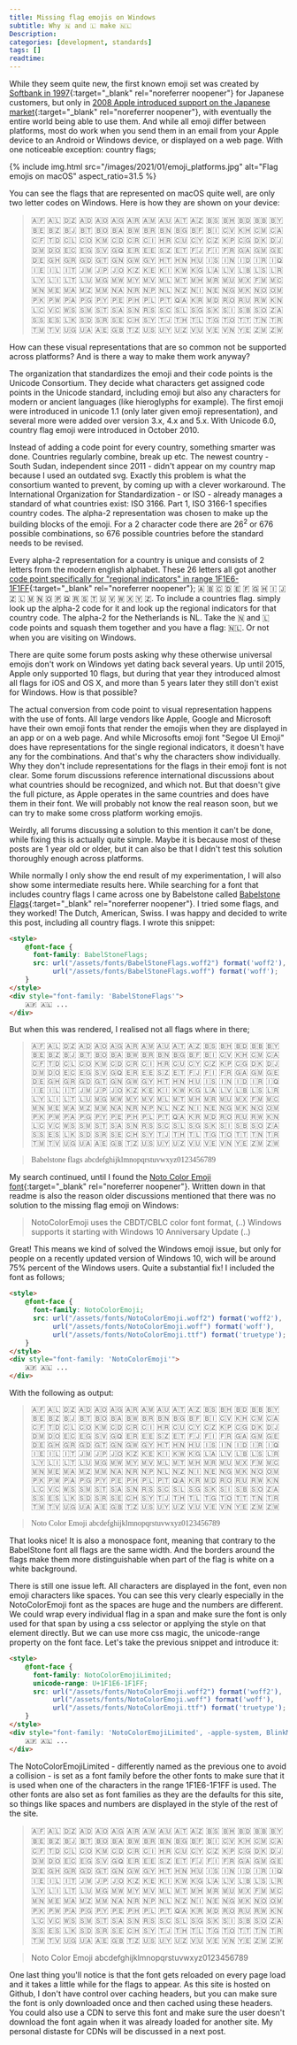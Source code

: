 ```yaml
---
title: Missing flag emojis on Windows
subtitle: Why 🇳 and 🇱 make 🇳🇱
Description:
categories: [development, standards]
tags: []
readtime:
---
```


While they seem quite new, the first known emoji set was created by [Softbank in 1997](https://emojipedia.org/softbank/1997/){:target="_blank" rel="noreferrer noopener"} for Japanese customers, but only in [2008 Apple introduced support on the Japanese market](https://web.archive.org/web/20090703152413/http://support.apple.com/kb/TS2404){:target="_blank" rel="noreferrer noopener"}, with eventually the entire world being able to use them. And while all emoji differ between platforms, most do work when you send them in an email from your Apple device to an Android or Windows device, or displayed on a web page. With one noticeable exception: country flags;

{% include img.html src="/images/2021/01/emoji_platforms.jpg" alt="Flag emojis on macOS" aspect_ratio=31.5 %}

You can see the flags that are represented on macOS quite well, are only two letter codes on Windows. Here is how they are shown on your device:

> 🇦🇫 🇦🇱 🇩🇿 🇦🇩 🇦🇴 🇦🇬 🇦🇷 🇦🇲 🇦🇺 🇦🇹 🇦🇿 🇧🇸 🇧🇭 🇧🇩 🇧🇧 🇧🇾 🇧🇪 🇧🇿 🇧🇯 🇧🇹 🇧🇴 🇧🇦 🇧🇼 🇧🇷 🇧🇳 🇧🇬 🇧🇫 🇧🇮 🇨🇻 🇰🇭 🇨🇲 🇨🇦 🇨🇫 🇹🇩 🇨🇱 🇨🇴 🇰🇲 🇨🇩 🇨🇷 🇨🇮 🇭🇷 🇨🇺 🇨🇾 🇨🇿 🇰🇵 🇨🇬 🇩🇰 🇩🇯 🇩🇲 🇩🇴 🇪🇨 🇪🇬 🇸🇻 🇬🇶 🇪🇷 🇪🇪 🇸🇿 🇪🇹 🇫🇯 🇫🇮 🇫🇷 🇬🇦 🇬🇲 🇬🇪 🇩🇪 🇬🇭 🇬🇷 🇬🇩 🇬🇹 🇬🇳 🇬🇼 🇬🇾 🇭🇹 🇭🇳 🇭🇺 🇮🇸 🇮🇳 🇮🇩 🇮🇷 🇮🇶 🇮🇪 🇮🇱 🇮🇹 🇯🇲 🇯🇵 🇯🇴 🇰🇿 🇰🇪 🇰🇮 🇰🇼 🇰🇬 🇱🇦 🇱🇻 🇱🇧 🇱🇸 🇱🇷 🇱🇾 🇱🇮 🇱🇹 🇱🇺 🇲🇬 🇲🇼 🇲🇾 🇲🇻 🇲🇱 🇲🇹 🇲🇭 🇲🇷 🇲🇺 🇲🇽 🇫🇲 🇲🇨 🇲🇳 🇲🇪 🇲🇦 🇲🇿 🇲🇲 🇳🇦 🇳🇷 🇳🇵 🇳🇱 🇳🇿 🇳🇮 🇳🇪 🇳🇬 🇲🇰 🇳🇴 🇴🇲 🇵🇰 🇵🇼 🇵🇦 🇵🇬 🇵🇾 🇵🇪 🇵🇭 🇵🇱 🇵🇹 🇶🇦 🇰🇷 🇲🇩 🇷🇴 🇷🇺 🇷🇼 🇰🇳 🇱🇨 🇻🇨 🇼🇸 🇸🇲 🇸🇹 🇸🇦 🇸🇳 🇷🇸 🇸🇨 🇸🇱 🇸🇬 🇸🇰 🇸🇮 🇸🇧 🇸🇴 🇿🇦 🇸🇸 🇪🇸 🇱🇰 🇸🇩 🇸🇷 🇸🇪 🇨🇭 🇸🇾 🇹🇯 🇹🇭 🇹🇱 🇹🇬 🇹🇴 🇹🇹 🇹🇳 🇹🇷 🇹🇲 🇹🇻 🇺🇬 🇺🇦 🇦🇪 🇬🇧 🇹🇿 🇺🇸 🇺🇾 🇺🇿 🇻🇺 🇻🇪 🇻🇳 🇾🇪 🇿🇲 🇿🇼

How can these visual representations that are so common not be supported across platforms? And is there a way to make them work anyway?

The organization that standardizes the emoji and their code points is the Unicode Consortium. They decide what characters get assigned code points in the Unicode standard, including emoji but also any characters for modern or ancient languages (like hieroglyphs for example). The first emoji were introduced in unicode 1.1 (only later given emoji representation), and several more were added over version 3.x, 4.x and 5.x. With Unicode 6.0, country flag emoji were introduced in October 2010.

Instead of adding a code point for every country, something smarter was done. Countries regularly combine, break up etc. The newest country - South Sudan, independent since 2011 - didn't appear on my country map because I used an outdated svg. Exactly this problem is what the consortium wanted to prevent, by coming up with a clever workaround. The International Organization for Standardization - or ISO - already manages a standard of what countries exist: ISO 3166. Part 1, ISO 3166-1 specifies country codes. The alpha-2 representation was chosen to make up the building blocks of the emoji. For a 2 character code there are 26<sup>2</sup> or 676 possible combinations, so 676 possible countries before the standard needs to be revised.

Every alpha-2 representation for a country is unique and consists of 2 letters from the modern english alphabet. These 26 letters all got another [code point specifically for "regional indicators" in range 1F1E6-1F1FF](https://www.unicode.org/charts/PDF/U1F100.pdf){:target="_blank" rel="noreferrer noopener"}; 🇦 🇧 🇨 🇩 🇪 🇫 🇬 🇭 🇮 🇯 🇿 🇱 🇲 🇳 🇴 🇵 🇶 🇷 🇸 🇹 🇺 🇻 🇼 🇽 🇾 🇿. To include a countries flag. simply look up the alpha-2 code for it and look up the regional indicators for that country code. The alpha-2 for the Netherlands is NL. Take the 🇳 and 🇱 code points and squash them together and you have a flag: 🇳🇱. Or not when you are visiting on Windows.

There are quite some forum posts asking why these otherwise universal emojis don't work on Windows yet dating back several years. Up until 2015, Apple only supported 10 flags, but during that year they introduced almost all flags for iOS and OS X, and more than 5 years later they still don't exist for Windows. How is that possible?

The actual conversion from code point to visual representation happens with the use of fonts. All large vendors like Apple, Google and Microsoft have their own emoji fonts that render the emojis when they are displayed in an app or on a web page. And while Microsofts emoji font "Segoe UI Emoji" does have representations for the single regional indicators, it doesn't have any for the combinations. And that's why the characters show individually. Why they don't include representations for the flags in their emoji font is not clear. Some forum discussions reference international discussions about what countries should be recognized, and which not. But that doesn't give the full picture, as Apple operates in the same countries and does have them in their font. We will probably not know the real reason soon, but we can try to make some cross platform working emojis.

Weirdly, all forums discussing a solution to this mention it can't be done, while fixing this is actually quite simple. Maybe it is because most of these posts are 1 year old or older, but it can also be that I didn't test this solution thoroughly enough across platforms. 

While normally I only show the end result of my experimentation, I will also show some intermediate results here. While searching for a font that includes country flags I came across one by Babelstone called [Babelstone Flags](https://www.babelstone.co.uk/Fonts/Flags.html){:target="_blank" rel="noreferrer noopener"}. I tried some flags, and they worked! The Dutch, American, Swiss. I was happy and decided to write this post, including all country flags. I wrote this snippet:

```html
<style>
    @font-face {
      font-family: BabelStoneFlags;
      src: url("/assets/fonts/BabelStoneFlags.woff2") format('woff2'),
           url("/assets/fonts/BabelStoneFlags.woff") format('woff');
    }
</style>
<div style="font-family: 'BabelStoneFlags'">
    🇦🇫 🇦🇱 ...
</div>
```

But when this was rendered, I realised not all flags where in there;

<style>
    @font-face {
      font-family: BabelStoneFlags;
      src: url("/assets/fonts/BabelStoneFlags.woff2") format('woff2'),
           url("/assets/fonts/BabelStoneFlags.woff") format('woff');
    }
</style>
<div style="font-family: 'BabelStoneFlags'">
    <blockquote>
        🇦🇫 🇦🇱 🇩🇿 🇦🇩 🇦🇴 🇦🇬 🇦🇷 🇦🇲 🇦🇺 🇦🇹 🇦🇿 🇧🇸 🇧🇭 🇧🇩 🇧🇧 🇧🇾 🇧🇪 🇧🇿 🇧🇯 🇧🇹 🇧🇴 🇧🇦 🇧🇼 🇧🇷 🇧🇳 🇧🇬 🇧🇫 🇧🇮 🇨🇻 🇰🇭 🇨🇲 🇨🇦 🇨🇫 🇹🇩 🇨🇱 🇨🇴 🇰🇲 🇨🇩 🇨🇷 🇨🇮 🇭🇷 🇨🇺 🇨🇾 🇨🇿 🇰🇵 🇨🇬 🇩🇰 🇩🇯 🇩🇲 🇩🇴 🇪🇨 🇪🇬 🇸🇻 🇬🇶 🇪🇷 🇪🇪 🇸🇿 🇪🇹 🇫🇯 🇫🇮 🇫🇷 🇬🇦 🇬🇲 🇬🇪 🇩🇪 🇬🇭 🇬🇷 🇬🇩 🇬🇹 🇬🇳 🇬🇼 🇬🇾 🇭🇹 🇭🇳 🇭🇺 🇮🇸 🇮🇳 🇮🇩 🇮🇷 🇮🇶 🇮🇪 🇮🇱 🇮🇹 🇯🇲 🇯🇵 🇯🇴 🇰🇿 🇰🇪 🇰🇮 🇰🇼 🇰🇬 🇱🇦 🇱🇻 🇱🇧 🇱🇸 🇱🇷 🇱🇾 🇱🇮 🇱🇹 🇱🇺 🇲🇬 🇲🇼 🇲🇾 🇲🇻 🇲🇱 🇲🇹 🇲🇭 🇲🇷 🇲🇺 🇲🇽 🇫🇲 🇲🇨 🇲🇳 🇲🇪 🇲🇦 🇲🇿 🇲🇲 🇳🇦 🇳🇷 🇳🇵 🇳🇱 🇳🇿 🇳🇮 🇳🇪 🇳🇬 🇲🇰 🇳🇴 🇴🇲 🇵🇰 🇵🇼 🇵🇦 🇵🇬 🇵🇾 🇵🇪 🇵🇭 🇵🇱 🇵🇹 🇶🇦 🇰🇷 🇲🇩 🇷🇴 🇷🇺 🇷🇼 🇰🇳 🇱🇨 🇻🇨 🇼🇸 🇸🇲 🇸🇹 🇸🇦 🇸🇳 🇷🇸 🇸🇨 🇸🇱 🇸🇬 🇸🇰 🇸🇮 🇸🇧 🇸🇴 🇿🇦 🇸🇸 🇪🇸 🇱🇰 🇸🇩 🇸🇷 🇸🇪 🇨🇭 🇸🇾 🇹🇯 🇹🇭 🇹🇱 🇹🇬 🇹🇴 🇹🇹 🇹🇳 🇹🇷 🇹🇲 🇹🇻 🇺🇬 🇺🇦 🇦🇪 🇬🇧 🇹🇿 🇺🇸 🇺🇾 🇺🇿 🇻🇺 🇻🇪 🇻🇳 🇾🇪 🇿🇲 🇿🇼
    </blockquote>
    <blockquote>
        Babelstone flags abcdefghijklmnopqrstuvwxyz0123456789
    </blockquote>
</div>

My search continued, until I found the [Noto Color Emoji font](https://github.com/googlefonts/noto-emoji){:target="_blank" rel="noreferrer noopener"}. Written down in that readme is also the reason older discussions mentioned that there was no solution to the missing flag emoji on Windows: 

> NotoColorEmoji uses the CBDT/CBLC color font format, (..) Windows supports it starting with Windows 10 Anniversary Update (..)

Great! This means we kind of solved the Windows emoji issue, but only for people on a recently updated version of Windows 10, wich will be around 75% percent of the Windows users. Quite a substantial fix! I included the font as follows;

```html
<style>
    @font-face {
      font-family: NotoColorEmoji;
      src: url("/assets/fonts/NotoColorEmoji.woff2") format('woff2'),
           url("/assets/fonts/NotoColorEmoji.woff") format('woff'),
           url("/assets/fonts/NotoColorEmoji.ttf") format('truetype');
    }
</style>
<div style="font-family: 'NotoColorEmoji'">
    🇦🇫 🇦🇱 ...
</div>
```

With the following as output:

<style>
    @font-face {
      font-family: NotoColorEmoji;
      src: url("/assets/fonts/NotoColorEmoji.woff2") format('woff2'),
           url("/assets/fonts/NotoColorEmoji.woff") format('woff'),
           url("/assets/fonts/NotoColorEmoji.ttf") format('truetype');
    }
</style>
<div style="font-family: 'NotoColorEmoji'">
    <blockquote>
        🇦🇫 🇦🇱 🇩🇿 🇦🇩 🇦🇴 🇦🇬 🇦🇷 🇦🇲 🇦🇺 🇦🇹 🇦🇿 🇧🇸 🇧🇭 🇧🇩 🇧🇧 🇧🇾 🇧🇪 🇧🇿 🇧🇯 🇧🇹 🇧🇴 🇧🇦 🇧🇼 🇧🇷 🇧🇳 🇧🇬 🇧🇫 🇧🇮 🇨🇻 🇰🇭 🇨🇲 🇨🇦 🇨🇫 🇹🇩 🇨🇱 🇨🇴 🇰🇲 🇨🇩 🇨🇷 🇨🇮 🇭🇷 🇨🇺 🇨🇾 🇨🇿 🇰🇵 🇨🇬 🇩🇰 🇩🇯 🇩🇲 🇩🇴 🇪🇨 🇪🇬 🇸🇻 🇬🇶 🇪🇷 🇪🇪 🇸🇿 🇪🇹 🇫🇯 🇫🇮 🇫🇷 🇬🇦 🇬🇲 🇬🇪 🇩🇪 🇬🇭 🇬🇷 🇬🇩 🇬🇹 🇬🇳 🇬🇼 🇬🇾 🇭🇹 🇭🇳 🇭🇺 🇮🇸 🇮🇳 🇮🇩 🇮🇷 🇮🇶 🇮🇪 🇮🇱 🇮🇹 🇯🇲 🇯🇵 🇯🇴 🇰🇿 🇰🇪 🇰🇮 🇰🇼 🇰🇬 🇱🇦 🇱🇻 🇱🇧 🇱🇸 🇱🇷 🇱🇾 🇱🇮 🇱🇹 🇱🇺 🇲🇬 🇲🇼 🇲🇾 🇲🇻 🇲🇱 🇲🇹 🇲🇭 🇲🇷 🇲🇺 🇲🇽 🇫🇲 🇲🇨 🇲🇳 🇲🇪 🇲🇦 🇲🇿 🇲🇲 🇳🇦 🇳🇷 🇳🇵 🇳🇱 🇳🇿 🇳🇮 🇳🇪 🇳🇬 🇲🇰 🇳🇴 🇴🇲 🇵🇰 🇵🇼 🇵🇦 🇵🇬 🇵🇾 🇵🇪 🇵🇭 🇵🇱 🇵🇹 🇶🇦 🇰🇷 🇲🇩 🇷🇴 🇷🇺 🇷🇼 🇰🇳 🇱🇨 🇻🇨 🇼🇸 🇸🇲 🇸🇹 🇸🇦 🇸🇳 🇷🇸 🇸🇨 🇸🇱 🇸🇬 🇸🇰 🇸🇮 🇸🇧 🇸🇴 🇿🇦 🇸🇸 🇪🇸 🇱🇰 🇸🇩 🇸🇷 🇸🇪 🇨🇭 🇸🇾 🇹🇯 🇹🇭 🇹🇱 🇹🇬 🇹🇴 🇹🇹 🇹🇳 🇹🇷 🇹🇲 🇹🇻 🇺🇬 🇺🇦 🇦🇪 🇬🇧 🇹🇿 🇺🇸 🇺🇾 🇺🇿 🇻🇺 🇻🇪 🇻🇳 🇾🇪 🇿🇲 🇿🇼
    </blockquote>
    <blockquote>
        Noto Color Emoji abcdefghijklmnopqrstuvwxyz0123456789
    </blockquote>
</div>

That looks nice! It is also a monospace font, meaning that contrary to the BabelStone font all flags are the same width. And the borders around the flags make them more distinguishable when part of the flag is white on a white background.

There is still one issue left. All characters are displayed in the font, even non emoji characters like spaces. You can see this very clearly especially in the NotoColorEmoji font as the spaces are huge and the numbers are different. We could wrap every individual flag in a span and make sure the font is only used for that span by using a css selector or applying the style on that element directly. But we can use more css magic, the unicode-range property on the font face. Let's take the previous snippet and introduce it:

```html
<style>
    @font-face {
      font-family: NotoColorEmojiLimited;
      unicode-range: U+1F1E6-1F1FF;
      src: url("/assets/fonts/NotoColorEmoji.woff2") format('woff2'),
           url("/assets/fonts/NotoColorEmoji.woff") format('woff'),
           url("/assets/fonts/NotoColorEmoji.ttf") format('truetype');
    }
</style>
<div style="font-family: 'NotoColorEmojiLimited', -apple-system, BlinkMacSystemFont, 'Segoe UI', Roboto, Helvetica, Arial, sans-serif, 'Apple Color Emoji', 'Segoe UI Emoji', 'Segoe UI Symbol'">
    🇦🇫 🇦🇱 ...
</div>
```

The NotoColorEmojiLimited - differently named as the previous one to avoid a collision - is set as a font family before the other fonts to make sure that it is used when one of the characters in the range 1F1E6-1F1FF is used. The other fonts are also set as font families as they are the defaults for this site, so things like spaces and numbers are displayed in the style of the rest of the site. 


<style>
    @font-face {
      font-family: NotoColorEmojiLimited;
      unicode-range: U+1F1E6-1F1FF;
      src: url("/assets/fonts/NotoColorEmoji.woff2") format('woff2'),
           url("/assets/fonts/NotoColorEmoji.woff") format('woff'),
           url("/assets/fonts/NotoColorEmoji.ttf") format('truetype');
    }
</style>
<div style="font-family: 'NotoColorEmojiLimited', -apple-system, BlinkMacSystemFont, 'Segoe UI', Roboto, Helvetica, Arial, sans-serif, 'Apple Color Emoji', 'Segoe UI Emoji', 'Segoe UI Symbol'">
    <blockquote>
        🇦🇫 🇦🇱 🇩🇿 🇦🇩 🇦🇴 🇦🇬 🇦🇷 🇦🇲 🇦🇺 🇦🇹 🇦🇿 🇧🇸 🇧🇭 🇧🇩 🇧🇧 🇧🇾 🇧🇪 🇧🇿 🇧🇯 🇧🇹 🇧🇴 🇧🇦 🇧🇼 🇧🇷 🇧🇳 🇧🇬 🇧🇫 🇧🇮 🇨🇻 🇰🇭 🇨🇲 🇨🇦 🇨🇫 🇹🇩 🇨🇱 🇨🇴 🇰🇲 🇨🇩 🇨🇷 🇨🇮 🇭🇷 🇨🇺 🇨🇾 🇨🇿 🇰🇵 🇨🇬 🇩🇰 🇩🇯 🇩🇲 🇩🇴 🇪🇨 🇪🇬 🇸🇻 🇬🇶 🇪🇷 🇪🇪 🇸🇿 🇪🇹 🇫🇯 🇫🇮 🇫🇷 🇬🇦 🇬🇲 🇬🇪 🇩🇪 🇬🇭 🇬🇷 🇬🇩 🇬🇹 🇬🇳 🇬🇼 🇬🇾 🇭🇹 🇭🇳 🇭🇺 🇮🇸 🇮🇳 🇮🇩 🇮🇷 🇮🇶 🇮🇪 🇮🇱 🇮🇹 🇯🇲 🇯🇵 🇯🇴 🇰🇿 🇰🇪 🇰🇮 🇰🇼 🇰🇬 🇱🇦 🇱🇻 🇱🇧 🇱🇸 🇱🇷 🇱🇾 🇱🇮 🇱🇹 🇱🇺 🇲🇬 🇲🇼 🇲🇾 🇲🇻 🇲🇱 🇲🇹 🇲🇭 🇲🇷 🇲🇺 🇲🇽 🇫🇲 🇲🇨 🇲🇳 🇲🇪 🇲🇦 🇲🇿 🇲🇲 🇳🇦 🇳🇷 🇳🇵 🇳🇱 🇳🇿 🇳🇮 🇳🇪 🇳🇬 🇲🇰 🇳🇴 🇴🇲 🇵🇰 🇵🇼 🇵🇦 🇵🇬 🇵🇾 🇵🇪 🇵🇭 🇵🇱 🇵🇹 🇶🇦 🇰🇷 🇲🇩 🇷🇴 🇷🇺 🇷🇼 🇰🇳 🇱🇨 🇻🇨 🇼🇸 🇸🇲 🇸🇹 🇸🇦 🇸🇳 🇷🇸 🇸🇨 🇸🇱 🇸🇬 🇸🇰 🇸🇮 🇸🇧 🇸🇴 🇿🇦 🇸🇸 🇪🇸 🇱🇰 🇸🇩 🇸🇷 🇸🇪 🇨🇭 🇸🇾 🇹🇯 🇹🇭 🇹🇱 🇹🇬 🇹🇴 🇹🇹 🇹🇳 🇹🇷 🇹🇲 🇹🇻 🇺🇬 🇺🇦 🇦🇪 🇬🇧 🇹🇿 🇺🇸 🇺🇾 🇺🇿 🇻🇺 🇻🇪 🇻🇳 🇾🇪 🇿🇲 🇿🇼
    </blockquote>
    <blockquote>
        Noto Color Emoji abcdefghijklmnopqrstuvwxyz0123456789
    </blockquote>
</div>

One last thing you'll notice is that the font gets reloaded on every page load and it takes a little while for the flags to appear. As this site is hosted on Github, I don't have control over caching headers, but you can make sure the font is only downloaded once and then cached using these headers. You could also use a CDN to serve this font and make sure the user doesn't download the font again when it was already loaded for another site. My personal distaste for CDNs will be discussed in a next post.
